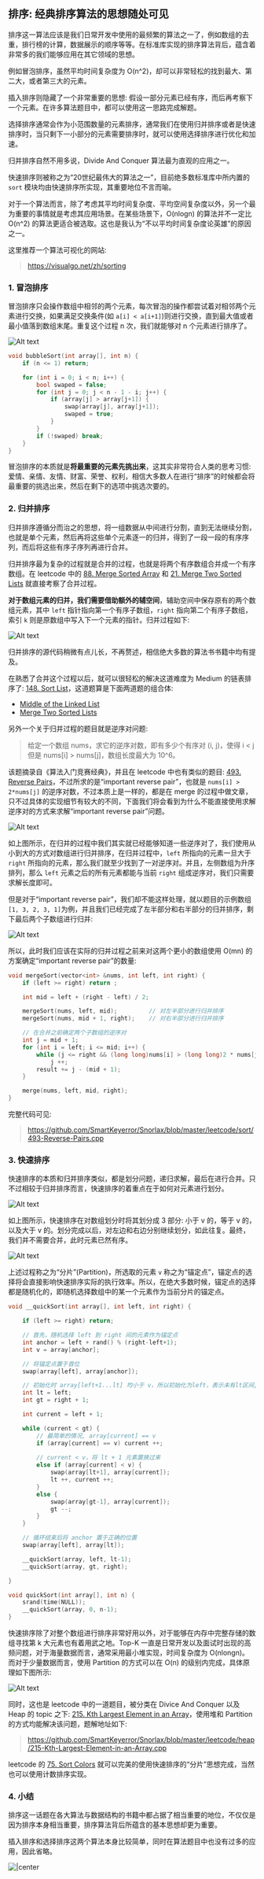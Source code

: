 ## 排序: 经典排序算法的思想随处可见

排序这一算法应该是我们日常开发中使用的最频繁的算法之一了，例如数组的去重，排行榜的计算，数据展示的顺序等等。在标准库实现的排序算法背后，蕴含着非常多的我们能够应用在其它领域的思想。

例如冒泡排序，虽然平均时间复杂度为 O(n^2)，却可以非常轻松的找到最大、第二大，或者第三大的元素。

插入排序则隐藏了一个非常重要的思想: 假设一部分元素已经有序，而后再考察下一个元素。在许多算法题目中，都可以使用这一思路完成解题。

选择排序通常会作为小范围数量的元素排序，通常我们在使用归并排序或者是快速排序时，当只剩下一小部分的元素需要排序时，就可以使用选择排序进行优化和加速。

归并排序自然不用多说，Divide And Conquer 算法最为直观的应用之一。

快速排序则被称之为“20世纪最伟大的算法之一”，目前绝多数标准库中所内置的 `sort` 模块均由快速排序所实现，其重要地位不言而喻。

对于一个算法而言，除了考虑其平均时间复杂度、平均空间复杂度以外，另一个最为重要的事情就是考虑其应用场景。在某些场景下，O(nlogn) 的算法并不一定比 O(n^2) 的算法更适合被选取。这也是我认为“不以平均时间复杂度论英雄”的原因之一。

这里推荐一个算法可视化的网站:

> https://visualgo.net/zh/sorting

### 1. 冒泡排序

冒泡排序只会操作数组中相邻的两个元素，每次冒泡的操作都尝试着对相邻两个元素进行交换，如果满足交换条件(如 `a[i] < a[i+1]`)则进行交换，直到最大值或者最小值落到数组末尾。重复这个过程 n 次，我们就能够对 n 个元素进行排序了。

![Alt text](images/1606363943340.png)

```cpp
void bubbleSort(int array[], int n) {
    if (n <= 1) return;

    for (int i = 0; i < n; i++) {
        bool swaped = false;
        for (int j = 0; j < n - 1 - i; j++) {
            if (array[j] > array[j+1]) {
                swap(array[j], array[j+1]);
                swaped = true;
            }
        }
        if (!swaped) break;
    }
}
```

冒泡排序的本质就是**将最重要的元素先挑出来**，这其实非常符合人类的思考习惯: 爱情、亲情、友情、财富、荣誉、权利，相信大多数人在进行“排序”的时候都会将最重要的挑选出来，然后在剩下的选项中挑选次要的。

### 2. 归并排序

归并排序遵循分而治之的思想，将一组数据从中间进行分割，直到无法继续分割，也就是单个元素，然后再将这些单个元素逐一的归并，得到了一段一段的有序序列，而后将这些有序子序列再进行合并。

归并排序最为复杂的过程就是合并的过程，也就是将两个有序数组合并成一个有序数组。在 leetcode 中的 [88. Merge Sorted Array](https://leetcode.com/problems/merge-sorted-array/) 和 [21. Merge Two Sorted Lists](https://leetcode.com/problems/merge-two-sorted-lists/) 就直接考察了合并过程。

**对于数组元素的归并，我们需要借助额外的辅空间**，辅助空间中保存原有的两个数组元素，其中 `left` 指针指向第一个有序子数组，`right` 指向第二个有序子数组，索引 `k` 则是原数组中写入下一个元素的指针。归并过程如下:

![Alt text](images/1606373719980.png)

归并排序的源代码稍微有点儿长，不再赘述，相信绝大多数的算法书书籍中均有提及。

在熟悉了合并这个过程以后，就可以很轻松的解决这道难度为 Medium 的链表排序了: [148. Sort List](https://leetcode.com/problems/sort-list/)，这道题算是下面两道题的组合体: 
- [Middle of the Linked List](https://leetcode.com/problems/middle-of-the-linked-list/)
- [Merge Two Sorted Lists](https://leetcode.com/problems/merge-two-sorted-lists/)

另外一个关于归并过程的题目就是逆序对问题:

> 给定一个数组 nums，求它的逆序对数，即有多少个有序对 (i, j)，使得 i < j 但是 nums[i] > nums[j]，数组长度最大为 10^6。

该题摘录自《算法入门竞赛经典》，并且在 leetcode 中也有类似的题目: [493. Reverse Pairs](https://leetcode.com/problems/reverse-pairs/)，不过所求的是“important reverse pair”，也就是 `nums[i] > 2*nums[j]` 的逆序对数，不过本质上是一样的，都是在 merge 的过程中做文章，只不过具体的实现细节有较大的不同，下面我们将会看到为什么不能直接使用求解逆序对的方式来求解“important reverse pair”问题。

![Alt text](images/1606389271125.png)

如上图所示，在归并的过程中我们其实就已经能够知道一些逆序对了，我们使用从小到大的方式对数组进行归并排序，在归并过程中，`left` 所指向的元素一旦大于 `right` 所指向的元素，那么我们就至少找到了一对逆序对。并且，左侧数组为升序排列，那么 `left` 元素之后的所有元素都能与当前 `right` 组成逆序对，我们只需要求解长度即可。

但是对于“important reverse pair”，我们却不能这样处理，就以题目的示例数组 `[1, 3, 2, 3, 1]`为例，并且我们已经完成了左半部分和右半部分的归并排序，剩下最后两个子数组进行归并:

![Alt text](images/1606389868139.png)

所以，此时我们应该在实际的归并过程之前来对这两个更小的数组使用 O(mn) 的方案确定“important reverse pair”的数量:

```cpp
void mergeSort(vector<int> &nums, int left, int right) {
    if (left >= right) return ;

    int mid = left + (right - left) / 2;

    mergeSort(nums, left, mid);         // 对左半部分进行归并排序
    mergeSort(nums, mid + 1, right);    // 对右半部分进行归并排序

    // 在合并之前确定两个子数组的逆序对
    int j = mid + 1;
    for (int i = left; i <= mid; i++) {
        while (j <= right && (long long)nums[i] > (long long)2 * nums[j])
            j ++;
        result += j - (mid + 1);
    }

    merge(nums, left, mid, right);
}
```

完整代码可见: 
> https://github.com/SmartKeyerror/Snorlax/blob/master/leetcode/sort/493-Reverse-Pairs.cpp


### 3. 快速排序

快速排序的本质和归并排序类似，都是划分问题，递归求解，最后在进行合并。只不过相较于归并排序而言，快速排序的着重点在于如何对元素进行划分。

![Alt text](images/1606533195142.png)

如上图所示，快速排序在对数组划分时将其划分成 3 部分: 小于 v 的，等于 v 的，以及大于 v 的。划分完成以后，对左边和右边分别继续划分，如此往复。最终，我们并不需要合并，此时元素已然有序。

![Alt text](images/1606533240544.png)

上述过程称之为“分片”(Partition)，所选取的元素 `v` 称之为“锚定点”，锚定点的选择将会直接影响快速排序实际的执行效率。所以，在绝大多数时候，锚定点的选择都是随机化的，即随机选择数组中的某一个元素作为当前分片的锚定点。

```cpp
void __quickSort(int array[], int left, int right) {

    if (left >= right) return;

    // 首先，随机选择 left 到 right 间的元素作为锚定点
    int anchor = left + rand() % (right-left+1);
    int v = array[anchor];

    // 将锚定点置于首位
    swap(array[left], array[anchor]);

    // 初始化时 array[left+1...lt] 均小于 v，所以初始化为left，表示未有lt区间, gt同理
    int lt = left;
    int gt = right + 1;

    int current = left + 1;

    while (current < gt) {
        // 最简单的情况, array[current] == v
        if (array[current] == v) current ++;
        
        // current < v，将 lt + 1 元素置换过来
        else if (array[current] < v) {
            swap(array[lt+1], array[current]);
            lt ++, current ++;
        }
        else {
            swap(array[gt-1], array[current]);
            gt --;
        }
    }

    // 循环结束后将 anchor 置于正确的位置
    swap(array[left], array[lt]);

    __quickSort(array, left, lt-1);
    __quickSort(array, gt, right);

}

void quickSort(int array[], int n) {
    srand(time(NULL));
    __quickSort(array, 0, n-1);
}
```

快速排序除了对整个数组进行排序非常好用以外，对于能够在内存中完整存储的数组寻找第 k 大元素也有着用武之地。Top-K 一直是日常开发以及面试时出现的高频问题，对于海量数据而言，通常采用最小堆实现，时间复杂度为 O(nlongn)。而对于少量数据而言，使用 Partition 的方式可以在 O(n) 的级别内完成，具体原理如下图所示:

![Alt text](images/1606567396179.png)

同时，这也是 leetcode 中的一道题目，被分类在 Divice And Conquer 以及 Heap 的 topic 之下: [215. Kth Largest Element in an Array](https://leetcode.com/problems/kth-largest-element-in-an-array/)，使用堆和 Partition 的方式均能解决该问题，题解地址如下:

> https://github.com/SmartKeyerror/Snorlax/blob/master/leetcode/heap/215-Kth-Largest-Element-in-an-Array.cpp

leetcode 的 [75. Sort Colors](https://leetcode.com/problems/sort-colors/) 就可以完美的使用快速排序的“分片”思想完成，当然也可以使用计数排序实现。

### 4. 小结

排序这一话题在各大算法与数据结构的书籍中都占据了相当重要的地位，不仅仅是因为排序本身相当重要，排序算法背后所蕴含的基本思想却更为重要。

插入排序和选择排序这两个算法本身比较简单，同时在算法题目中也没有过多的应用，因此省略。

![|center](images/1606647358793.png)























